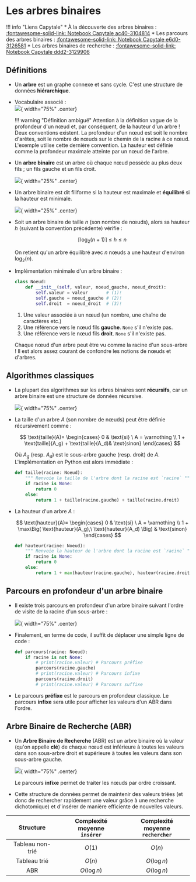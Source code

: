 # Les arbres binaires

!!! info "Liens Capytale"
    * À la découverte des arbres binaires : [:fontawesome-solid-link: Notebook Capytale ac40-3104814](https://capytale2.ac-paris.fr/web/c/ac40-3104814)
    * Les parcours des arbres binaires : [:fontawesome-solid-link: Notebook Capytale e6d0-3126581](https://capytale2.ac-paris.fr/web/c/e6d0-3126581)
    * Les arbres binaires de recherche : [:fontawesome-solid-link: Notebook Capytale ddd2-3129906](https://capytale2.ac-paris.fr/web/c/ddd2-3129906)

## Définitions

* Un **arbre** est un graphe connexe et sans cycle. C'est une structure de données **hiérarchique**. 

* Vocabulaire associé :  
    ![](ressources/arbredef.png){ width="75%" .center}

    !!! warning "Définition ambiguë"
        Attention à la définition vague de la profondeur d'un nœud et, par conséquent, de la hauteur d'un arbre ! Deux conventions existent. La profondeur d'un nœud est soit le nombre d'arêtes, soit le nombre de nœuds sur le chemin de la racine à ce nœud. L'exemple utilise cette dernière convention. La hauteur est définie comme la profondeur maximale atteinte par un nœud de l'arbre.

* Un **arbre binaire** est un arbre où chaque nœud possède au plus deux fils ; un fils gauche et un fils droit.

    ![](ressources/binarytree.png){ width="25%" .center}

* Un arbre binaire est dit filiforme si la hauteur est maximale et **équilibré** si la hauteur est minimale. 

    ![](ressources/eq.png){ width="25%" .center}


* Soit un arbre binaire de taille $n$ (son nombre de nœuds), alors sa hauteur $h$ (suivant la convention précédente) vérifie :
    
    $$\big\lceil \log_2 \left( n + 1 \right) \big\rceil \leq h \leq n$$

    On retient qu'un arbre équilibré avec $n$ nœuds a une hauteur d'environ $\log_2(n)$.

* Implémentation minimale d'un arbre binaire :

    ```py
    class Noeud:
        def __init__(self, valeur, noeud_gauche, noeud_droit):
            self.valeur = valeur       # (1)! 
            self.gauche = noeud_gauche # (2)!
            self.droit  = noeud_droit  # (3)!
    ```


    1. Une valeur associée à un nœud (un nombre, une chaîne de caractères etc.)
    2. Une référence vers le nœud fils **gauche**. `None` s'il n'existe pas.
    3. Une référence vers le nœud fils **droit**. `None` s'il n'existe pas.

    Chaque nœud d'un arbre peut être vu comme la racine d'un sous-arbre ! Il est alors assez courant de confondre les notions de nœuds et d'arbres.

##  Algorithmes classiques

* La plupart des algorithmes sur les arbres binaires sont **récursifs**, car un arbre binaire est une structure de données récursive.

    ![](ressources/sousarbre.png){ width="75%" .center}


* La taille d'un arbre $A$ (son nombre de nœuds) peut être définie récursivement comme :

    $$
    \text{taille}(A)= \begin{cases}
    0 & \text{si} \ A = \varnothing \\
    1 + \text{taille}(A_g) + \text{taille}(A_d)& \text{sinon}
    \end{cases}
    $$

    Où $A_g$ (resp. $A_d$) est le sous-arbre gauche (resp. droit) de $A$. L'implémentation en Python est alors immédiate :

    ```py
    def taille(racine: Noeud):
        """ Renvoie la taille de l'arbre dont la racine est `racine` """
        if racine is None:
            return 0
        else:
            return 1 + taille(racine.gauche) + taille(racine.droit)
    ```

* La hauteur d'un arbre $A$ :
 
    $$
    \text{hauteur}(A)= \begin{cases}
    0 & \text{si} \ A = \varnothing \\
    1 + \max\Big( \text{hauteur}(A_g),\ \text{hauteur}(A_d) \Big) & \text{sinon}
    \end{cases}
    $$

    ```py
    def hauteur(racine: Noeud):
        """ Renvoie la hauteur de l'arbre dont la racine est `racine` """
        if racine is None:
            return 0
        else:
            return 1 + max(hauteur(racine.gauche), hauteur(racine.droit))
    ```

## Parcours en profondeur d'un arbre binaire

* Il existe trois parcours en profondeur d'un arbre binaire suivant l'ordre de visite de la racine d'un sous-arbre :

    ![](ressources/parcours_arbre.png){ width="75%" .center}


* Finalement, en terme de code, il suffit de déplacer une simple ligne de code :

    ```py title="Décommenter la ligne suivant le parcours souhaité"
    def parcours(racine: Noeud):
        if racine is not None:
            # print(racine.valeur) # Parcours préfixe
            parcours(racine.gauche)
            # print(racine.valeur) # Parcours infixe
            parcours(racine.droit)
            # print(racine.valeur) # Parcours suffixe
    ```

* Le parcours **préfixe** est le parcours en profondeur classique. Le parcours **infixe** sera utile pour afficher les valeurs d'un ABR dans l'ordre.

## Arbre Binaire de Recherche (ABR)

* Un **Arbre Binaire de Recherche** (ABR) est un arbre binaire où la valeur (qu'on appelle **clé**) de chaque nœud est inférieure à toutes les valeurs dans son sous-arbre droit et supérieure à toutes les valeurs dans son sous-arbre gauche.

    ![](ressources/abr.png){ width="75%" .center}

    Le parcours **infixe** permet de traiter les nœuds par ordre croissant.

* Cette structure de données permet de maintenir des valeurs triées (et donc de rechercher rapidement une valeur grâce à une recherche dichotomique) et d'insérer de manière efficiente de nouvelles valeurs.

<center>

|    Structure     |   Complexité moyenne <br/> `insérer`    |  Complexité moyenne <br/> `rechercher`  |
| :--------------: | :-------------------------------: | :-------------------------------: |
| Tableau non-trié |   <div class="o1">$O(1)$</div>    |   <div class="on">$O(n)$</div>    |
|   Tableau trié   |   <div class="on">$O(n)$</div>    | <div class="o1">$O(\log n)$</div> |
|       ABR        | <div class="o1">$O(\log n)$</div> | <div class="o1">$O(\log n)$</div> |

<center/>